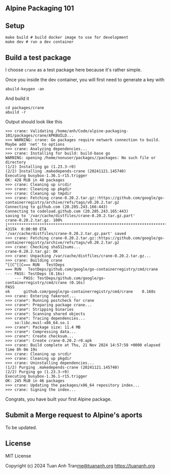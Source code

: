 Alpine Packaging 101
--------------------

## Setup

```shell
make build # build docker image to use for development
make dev # run a dev container
```

## Build a test package

I choose `crane` as a test package here because it's rather simple.

Once you inside the dev container, you will first need to generate a key with

```shell
abuild-keygen -an
```

And build it

```shell
cd packages/crane
abuild -r
```

Output should look like this

```
>>> crane: Validating /home/anh/Code/alpine-packaging-101/packages/crane/APKBUILD...
>>> WARNING: crane: Go packages require network connection to build. Maybe add 'net' to options
>>> crane: Analyzing dependencies...
>>> crane: Installing for build: build-base go
WARNING: opening /home/nonuser/packages//packages: No such file or directory
(1/2) Installing go (1.23.3-r0)
(2/2) Installing .makedepends-crane (20241121.145740)
Executing busybox-1.36.1-r15.trigger
OK: 428 MiB in 48 packages
>>> crane: Cleaning up srcdir
>>> crane: Cleaning up pkgdir
>>> crane: Cleaning up tmpdir
>>> crane: Fetching crane-0.20.2.tar.gz::https://github.com/google/go-containerregistry/archive/refs/tags/v0.20.2.tar.gz
Connecting to github.com (20.205.243.166:443)
Connecting to codeload.github.com (20.205.243.165:443)
saving to '/var/cache/distfiles/crane-0.20.2.tar.gz.part'
crane-0.20.2.tar.gz. 100% |************************************************************************************************************************| 4315k  0:00:00 ETA
'/var/cache/distfiles/crane-0.20.2.tar.gz.part' saved
>>> crane: Fetching crane-0.20.2.tar.gz::https://github.com/google/go-containerregistry/archive/refs/tags/v0.20.2.tar.gz
>>> crane: Checking sha512sums...
crane-0.20.2.tar.gz: OK
>>> crane: Unpacking /var/cache/distfiles/crane-0.20.2.tar.gz...
>>> crane: Building crane
^[[C^[[C=== RUN   TestDeps
=== RUN   TestDeps/github.com/google/go-containerregistry/cmd/crane
--- PASS: TestDeps (0.16s)
    --- PASS: TestDeps/github.com/google/go-containerregistry/cmd/crane (0.16s)
PASS
ok  	github.com/google/go-containerregistry/cmd/crane	0.168s
>>> crane: Entering fakeroot...
>>> crane*: Running postcheck for crane
>>> crane*: Preparing package crane...
>>> crane*: Stripping binaries
>>> crane*: Scanning shared objects
>>> crane*: Tracing dependencies...
	so:libc.musl-x86_64.so.1
>>> crane*: Package size: 11.4 MB
>>> crane*: Compressing data...
>>> crane*: Create checksum...
>>> crane*: Create crane-0.20.2-r0.apk
>>> crane: Build complete at Thu, 21 Nov 2024 14:57:58 +0000 elapsed time 0h 0m 19s
>>> crane: Cleaning up srcdir
>>> crane: Cleaning up pkgdir
>>> crane: Uninstalling dependencies...
(1/2) Purging .makedepends-crane (20241121.145740)
(2/2) Purging go (1.23.3-r0)
Executing busybox-1.36.1-r15.trigger
OK: 245 MiB in 46 packages
>>> crane: Updating the packages/x86_64 repository index...
>>> crane: Signing the index...
```

Congrats, you have built your first Alpine package.

## Submit a Merge request to Alpine's aports

To be updated.

## License

MIT License

Copyright (c) 2024 Tuan Anh Tran<me@tuananh.org> https://tuananh.org


